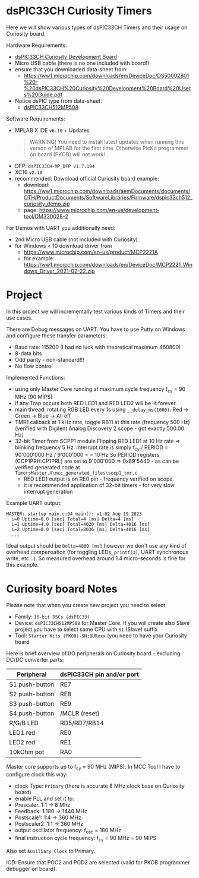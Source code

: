 # dsPIC33CH Curiosity Timers

Here we will show various types of dsPIC33CH Timers and
their usage on Curiosity board.

Hardware Requirements:
- [dsPIC33CH Curiosity Development Board](https://www.microchip.com/en-us/development-tool/DM330028-2)
- Micro USB cable (there is no one included with board!)
- ensure that you downloaded data-sheet from:
  - https://ww1.microchip.com/downloads/en/DeviceDoc/DS50002801%20-%20dsPIC33CH%20Curiosity%20Development%20Board%20Users%20Guide.pdf
- Notice dsPIC type from data-sheet:
  - [dsPIC33CH512MP508](https://www.microchip.com/en-us/product/dsPIC33CH512MP508)

Software Requirements:
- MPLAB X IDE `v6.10` + Updates
  > WARNING! You need to install latest updates when running
  > this verson of MPLAB for the first time. Otherwise 
  > PicKit programmer on board (PKOB) will not work!
- DFP: `dsPIC33CH-MP_DFP v1.7.194`
- XC16 `v2.10`
- recommended: Download official Curiosity board example:
  - download: https://ww1.microchip.com/downloads/aemDocuments/documents/OTH/ProductDocuments/SoftwareLibraries/Firmware/dspic33ch512_curiosity_demo.zip
  - page: https://www.microchip.com/en-us/development-tool/DM330028-2

For Demos with UART you additionally need:
- 2nd Micro USB cable (not included with Curiosity)
- for Windows < 10 download driver from 
  - https://www.microchip.com/en-us/product/MCP2221A 
  - for example: https://ww1.microchip.com/downloads/en/DeviceDoc/MCP2221_Windows_Driver_2021-02-22.zip

# Project

In this project we will incrementally test various kinds of Timers
and their use cases.

There are Debug messages on UART. You have to use Putty on Windows
and configure these transfer parameters:
- Baud rate: 115200 (I had no luck with theoretical maximum 460800)
- 8-data bits
- Odd parity - non-standard!!!
- No flow control

Implemented Functions:
- using only Master Core running at maximum cycle frequency f<sub>cy</sub> = 90 MHz (90 MIPS)
- if any Trap occurs both RED LED1 and RED LED2 will be lit forever.
- main thread: rotating RGB LED every 1s using `__delay_ms(1000)`: Red -> Green -> Blue -> All off
- TMR1 callback at 1 kHz rate, toggle RB11 at this rate (frequency 500 Hz)
  (verified with Digilent Analog Discovery 2 scope - got exactly 500.00 Hz)
- 32-bit Timer from SCPP1 module Flipping RED LED1 at 10 Hz rate => blinking frequency 5 Hz.
  Interrupt rate is simply f<sub>cy</sub> / PERIOD = 90'000'000 Hz / 9'000'000 =  = 10 Hz
  So PERIOD registers (CCP1PRH:CP1PRL) are set to 9'000'000 => 0x89'5440 - as can
  be verified generated code at `TimersMaster.X\mcc_generated_files\sccp1_tmr.c`
  - RED LED1 output is on RE0 pin - frequency verified on scope.
  - it is recommended application of 32-bit timers - for very slow interrupt generation
  

Example UART output:
```
MASTER: startup main.c:94 main(): v1:02 Aug 19 2023
  i=0 Uptime=0.0 [sec] Total=4 [ms] Delta=4 [ms]
  i=1 Uptime=4.0 [sec] Total=4020 [ms] Delta=4016 [ms]
  i=2 Uptime=8.0 [sec] Total=8036 [ms] Delta=4016 [ms]
  ...
```

Ideal output should be `Delta=4000 [ms]` however we don't
use any kind of overhead compensation (for toggling LEDs, `printf(3)`,
UART synchronous write, etc...). So measured overhead around 1.4 micro-seconds is fine for
this example.

# Curiosity board Notes

Please note that when you create new project you need to select:
- Family: `16-bit DSCs (dsPIC33)`
- Device: `dsPIC33CH512MP508` for Master Core. If you will create also Slave
  project you have to select same CPU with `S1` (Slave) suffix
- Tool: `Starter Kits (PKOB)-SN:BURxxx` (you need to have your Curiosity board 

Here is brief overview of I/O peripherals on Curiosity board - excluding DC/DC converter parts:

| Peripheral | dsPIC33CH pin and/or port |
| --- | --- |
| S1 push-button | RE7 |
| S2 push-button | RE8 |
| S3 push-button | RE9 |
| S4 push-button | /MCLR (reset) |
| R/G/B LED | RD5/RD7/RB14 |
| LED1 red | RE0 |
| LED2 red | RE1 |
| 10kOhm pot | RA0 |

Master core supports  up to f<sub>cy</sub> = 90 MHz (MIPS).
In MCC Tool I have to configure clock this way:
- clock Type: `Primary` (there is accurate 8 MHz clock base on Curiosity board)
- enable PLL and set it to:
- Prescaler: 1:1 -> 8 Mhz
- Feedback: 1:180 -> 1440 MHz
- Postscale1: 1:4 -> 360 MHz
- Postscaler2: 1:1 -> 360 MHz
- output oscillator frequency: f<sub>osc</sub> = 180 MHz
- final instruction cycle frequency:  f<sub>cy</sub> = 90 MHz = 90 MIPS

Also set `Auxiliary Clock` to Primary.

ICD: Ensure that PGC2 and PGD2 are selected (valid for PKOB programmer
debugger on board).


